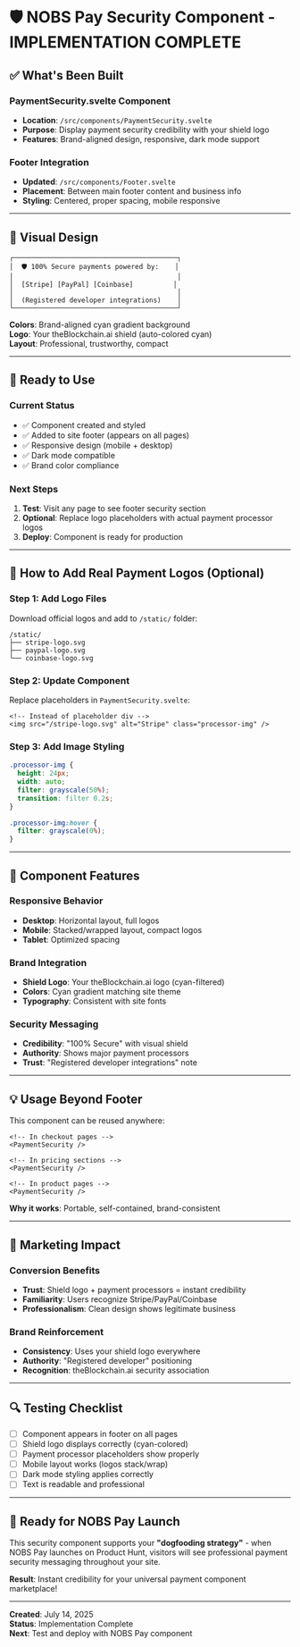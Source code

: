 # 🛡️ NOBS Pay Security Component - IMPLEMENTATION COMPLETE

## ✅ **What's Been Built**

### **PaymentSecurity.svelte Component**
- **Location**: `/src/components/PaymentSecurity.svelte`
- **Purpose**: Display payment security credibility with your shield logo
- **Features**: Brand-aligned design, responsive, dark mode support

### **Footer Integration**
- **Updated**: `/src/components/Footer.svelte`
- **Placement**: Between main footer content and business info
- **Styling**: Centered, proper spacing, mobile responsive

---

## 🎨 **Visual Design**

```
┌─────────────────────────────────────────┐
│  🛡️ 100% Secure payments powered by:    │
│                                         │
│  [Stripe] [PayPal] [Coinbase]          │
│                                         │
│  (Registered developer integrations)    │
└─────────────────────────────────────────┘
```

**Colors**: Brand-aligned cyan gradient background  
**Logo**: Your theBlockchain.ai shield (auto-colored cyan)  
**Layout**: Professional, trustworthy, compact

---

## 🚀 **Ready to Use**

### **Current Status**
- ✅ Component created and styled
- ✅ Added to site footer (appears on all pages)
- ✅ Responsive design (mobile + desktop)
- ✅ Dark mode compatible
- ✅ Brand color compliance

### **Next Steps** 
1. **Test**: Visit any page to see footer security section
2. **Optional**: Replace logo placeholders with actual payment processor logos
3. **Deploy**: Component is ready for production

---

## 🔧 **How to Add Real Payment Logos** (Optional)

### **Step 1: Add Logo Files**
Download official logos and add to `/static/` folder:
```
/static/
├── stripe-logo.svg
├── paypal-logo.svg
└── coinbase-logo.svg
```

### **Step 2: Update Component**
Replace placeholders in `PaymentSecurity.svelte`:
```svelte
<!-- Instead of placeholder div -->
<img src="/stripe-logo.svg" alt="Stripe" class="processor-img" />
```

### **Step 3: Add Image Styling**
```css
.processor-img {
  height: 24px;
  width: auto;
  filter: grayscale(50%);
  transition: filter 0.2s;
}

.processor-img:hover {
  filter: grayscale(0%);
}
```

---

## 📱 **Component Features**

### **Responsive Behavior**
- **Desktop**: Horizontal layout, full logos
- **Mobile**: Stacked/wrapped layout, compact logos
- **Tablet**: Optimized spacing

### **Brand Integration**
- **Shield Logo**: Your theBlockchain.ai logo (cyan-filtered)
- **Colors**: Cyan gradient matching site theme
- **Typography**: Consistent with site fonts

### **Security Messaging**
- **Credibility**: "100% Secure" with visual shield
- **Authority**: Shows major payment processors
- **Trust**: "Registered developer integrations" note

---

## 💡 **Usage Beyond Footer**

This component can be reused anywhere:

```svelte
<!-- In checkout pages -->
<PaymentSecurity />

<!-- In pricing sections -->
<PaymentSecurity />

<!-- In product pages -->
<PaymentSecurity />
```

**Why it works**: Portable, self-contained, brand-consistent

---

## 🎯 **Marketing Impact**

### **Conversion Benefits**
- **Trust**: Shield logo + payment processors = instant credibility
- **Familiarity**: Users recognize Stripe/PayPal/Coinbase
- **Professionalism**: Clean design shows legitimate business

### **Brand Reinforcement**
- **Consistency**: Uses your shield logo everywhere
- **Authority**: "Registered developer" positioning
- **Recognition**: theBlockchain.ai security association

---

## 🔍 **Testing Checklist**

- [ ] Component appears in footer on all pages
- [ ] Shield logo displays correctly (cyan-colored)
- [ ] Payment processor placeholders show properly
- [ ] Mobile layout works (logos stack/wrap)
- [ ] Dark mode styling applies correctly
- [ ] Text is readable and professional

---

## 🚀 **Ready for NOBS Pay Launch**

This security component supports your **"dogfooding strategy"** - when NOBS Pay launches on Product Hunt, visitors will see professional payment security messaging throughout your site.

**Result**: Instant credibility for your universal payment component marketplace! 

---

**Created**: July 14, 2025  
**Status**: Implementation Complete  
**Next**: Test and deploy with NOBS Pay component
